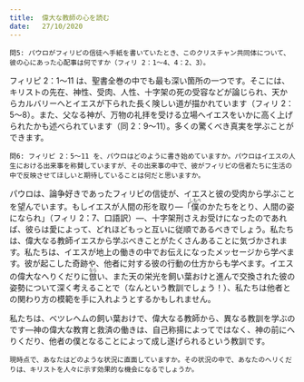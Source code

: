 ```yaml
---
title:  偉大な教師の心を読む
date:   27/10/2020
---
```


`問5: パウロがフィリピの信徒へ手紙を書いていたとき、このクリスチャン共同体について、彼の心にあった心配事は何ですか（フィリ 2：1～4、4：2、3）。`

フィリピ 2：1～11 は、聖書全巻の中でも最も深い箇所の一つです。そこには、キリストの先在、神性、受肉、人性、十字架の死の受容などが論じられ、天からカルバリーへとイエスが下られた長く険しい道が描かれています（フィリ 2：5～8）。また、父なる神が、万物の礼拝を受ける立場へイエスをいかに高く上げられたかも述べられています（同 2：9～11）。多くの驚くべき真実を学ぶことができます。

`問6: フィリピ 2：5～11 を、パウロはどのように書き始めていますか。パウロはイエスの人生における出来事を称賛していますが、その出来事の中で、彼がフィリピの信者たちに生活の中で反映させてほしいと期待していることは何だと思いますか。`

パウロは、論争好きであったフィリピの信徒が、イエスと彼の受肉から学ぶことを望んでいます。もしイエスが人間の形を取り―「<ruby>僕<rt>しもべ</rt></ruby>のかたちをとり、人間の姿になられ」（フィリ 2：7、口語訳）―、十字架刑さえお受けになったのであれば、彼らは愛によって、どれほどもっと互いに従順であるべきでしょう。私たちは、偉大なる教師イエスから学ぶべきことがたくさんあることに気づかされます。私たちは、イエスが地上の働きの中でお伝えになったメッセージから学べます。彼が起こした奇跡や、他者に対する彼の行動の仕方からも学べます。イエスの偉大なへりくだりに<ruby>倣<rt>なら</rt></ruby>い、また天の栄光を飼い葉おけと進んで交換された彼の姿勢について深く考えることで（なんという教訓でしょう！）、私たちは他者との関わり方の模範を手に入れようとするかもしれません。

私たちは、ベツレヘムの飼い葉おけで、偉大なる教師から、異なる教訓を学ぶのです―神の偉大な教育と救済の働きは、自己称揚によってではなく、神の前にへりくだり、他者の僕となることによって成し遂げられるという教訓です。

`現時点で、あなたはどのような状況に直面していますか。その状況の中で、あなたのヘリくだりは、キリストを人々に示す効果的な機会になるでしょうか。`